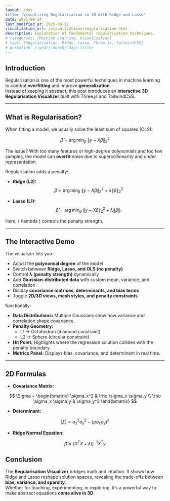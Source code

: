 ```yaml
---
layout: post
title: "Visualizing Regularisation in 3D with Ridge and Lasso"
date: 2025-09-14
last_modified_at: 2025-09-12
visualization_url: /visualizations/regularisation.html
description: Explanation of fundamental regularisation techniques.
# categories: [Machine Learning, Visualization]
# tags: [Regularisation, Ridge, Lasso, Three.js, TailwindCSS]
# permalink: /:year/:month/:day/:title/
---
```


## Introduction  
Regularisation is one of the most powerful techniques in machine learning to combat **overfitting** and improve **generalization**.  
Instead of keeping it abstract, this post introduces an **interactive 3D Regularisation Visualizer** built with Three.js and TailwindCSS.  

---

## What is Regularisation?  

When fitting a model, we usually solve the least sum of squares (OLS):  

$$
\hat{\beta} = \arg \min_{\beta} \ \|y - X\beta\|_2^2
$$

The issue? With too many features or high-degree polynomials and too few samples, the model can **overfit** noise due to supercollinearity and under representation.  

Regularisation adds a penalty:  

- **Ridge (L2):**  
$$
\hat{\beta} = \arg \min_{\beta} \ \|y - X\beta\|_2^2 + \lambda \|\beta\|_2^2
$$  

- **Lasso (L1):**  
$$
\hat{\beta} = \arg \min_{\beta} \ \|y - X\beta\|_2^2 + \lambda \|\beta\|_1
$$  

Here, \( \lambda \) controls the penalty strength.  

---

## The Interactive Demo  

The visualizer lets you:  

- Adjust the **polynomial degree** of the model  
- Switch between **Ridge, Lasso, and OLS (no penalty)**  
- Control **λ (penalty strength)** dynamically  
- Add **Gaussian-distributed data** with custom mean, variance, and correlation  
- Display **covariance matrices, determinants, and bias terms**  
- Toggle **2D/3D views, mesh styles, and penalty constraints**  

functionally:
- **Data Distributions:** Multiple Gaussians show how variance and correlation shape covariance.  
- **Penalty Geometry:**  
  - L1 → Octahedron (diamond constraint)  
  - L2 → Sphere (circular constraint)  
- **Hit Point:** Highlights where the regression solution collides with the penalty boundary.  
- **Metrics Panel:** Displays bias, covariance, and determinant in real time.  

---

## 2D Formulas  

- **Covariance Matrix:**  

$$
\Sigma = 
\begin{bmatrix}
\sigma_x^2 & \rho \sigma_x \sigma_y \\
\rho \sigma_x \sigma_y & \sigma_y^2
\end{bmatrix}
$$

- **Determinant:**  

$$
|\Sigma| = \sigma_x^2 \sigma_y^2 - (\rho \sigma_x \sigma_y)^2
$$

- **Ridge Normal Equation:**  

$$
\hat{\beta} = (X^T X + \lambda I)^{-1} X^T y
$$

## Conclusion  

The **Regularisation Visualizer** bridges math and intuition. It shows how Ridge and Lasso reshape solution spaces, revealing the trade-offs between **bias, variance, and sparsity**.  
Whether for teaching, experimenting, or exploring, it’s a powerful way to make abstract equations **come alive in 3D**.

